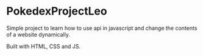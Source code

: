# PokedexProjectLeo

Simple project to learn how to use api in javascript and change the contents of a website dynamically.

Built with HTML, CSS and JS.
